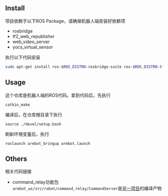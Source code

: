 ## Install

项目依赖于以下ROS Package，请确保机器人端安装好依赖项
- rosbridge
- tf2_web_republisher
- web_video_server
- yocs_virtual_sensor
  
执行以下代码安装
```sh
sudo apt-get install ros-$ROS_DISTRO-rosbridge-suite ros-$ROS_DISTRO-tf2-web-republisher ros-$ROS_DISTRO-web-video-server ros-$ROS_DISTRO-yocs-virtual-sensor
```

## Usage

这个仓库是机器人端的ROS代码。拿到代码后，先执行

```
catkin_make
```

编译后，在仓库根目录下执行

```
source ./devel/setup.bash
```

刷新环境变量后，执行

```
roslaunch arebot_bringup arebot.launch
```

## Others
相关代码链接
- command_relay功能包
`arebot_ws/src/robot/command_relay/CommandServer`是[另一项目](https://git.scut.mcurobot.com/haojie/commandserver)的编译产物